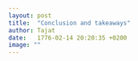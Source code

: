 ```yaml
---
layout: post
title:  "Conclusion and takeaways"
author: Tajat
date:   1776-02-14 20:20:35 +0200
image: ""
---
```


<!--more-->
